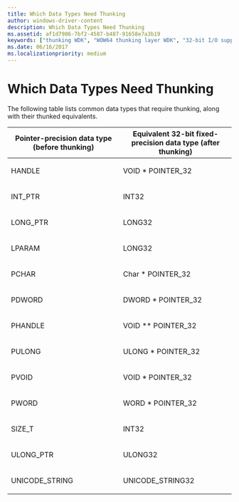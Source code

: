 ```yaml
---
title: Which Data Types Need Thunking
author: windows-driver-content
description: Which Data Types Need Thunking
ms.assetid: af1d7986-7bf2-4587-b487-91658e7a3b19
keywords: ["thunking WDK", "WOW64 thunking layer WDK", "32-bit I/O support WDK 64-bit , thunking", "data types WDK 64-bit", "pointer precision WDK 64-bit", "fixed-precision data types WDK 64-bit"]
ms.date: 06/16/2017
ms.localizationpriority: medium
---
```


# Which Data Types Need Thunking





The following table lists common data types that require thunking, along with their thunked equivalents.

<table>
<colgroup>
<col width="50%" />
<col width="50%" />
</colgroup>
<thead>
<tr class="header">
<th>Pointer-precision data type (before thunking)</th>
<th>Equivalent 32-bit fixed-precision data type (after thunking)</th>
</tr>
</thead>
<tbody>
<tr class="odd">
<td><p>HANDLE</p></td>
<td><p>VOID * POINTER_32</p></td>
</tr>
<tr class="even">
<td><p>INT_PTR</p></td>
<td><p>INT32</p></td>
</tr>
<tr class="odd">
<td><p>LONG_PTR</p></td>
<td><p>LONG32</p></td>
</tr>
<tr class="even">
<td><p>LPARAM</p></td>
<td><p>LONG32</p></td>
</tr>
<tr class="odd">
<td><p>PCHAR</p></td>
<td><p>Char * POINTER_32</p></td>
</tr>
<tr class="even">
<td><p>PDWORD</p></td>
<td><p>DWORD * POINTER_32</p></td>
</tr>
<tr class="odd">
<td><p>PHANDLE</p></td>
<td><p>VOID ** POINTER_32</p></td>
</tr>
<tr class="even">
<td><p>PULONG</p></td>
<td><p>ULONG * POINTER_32</p></td>
</tr>
<tr class="odd">
<td><p>PVOID</p></td>
<td><p>VOID * POINTER_32</p></td>
</tr>
<tr class="even">
<td><p>PWORD</p></td>
<td><p>WORD * POINTER_32</p></td>
</tr>
<tr class="odd">
<td><p>SIZE_T</p></td>
<td><p>INT32</p></td>
</tr>
<tr class="even">
<td><p>ULONG_PTR</p></td>
<td><p>ULONG32</p></td>
</tr>
<tr class="odd">
<td><p>UNICODE_STRING</p></td>
<td><p>UNICODE_STRING32</p></td>
</tr>
</tbody>
</table>

 

 

 




